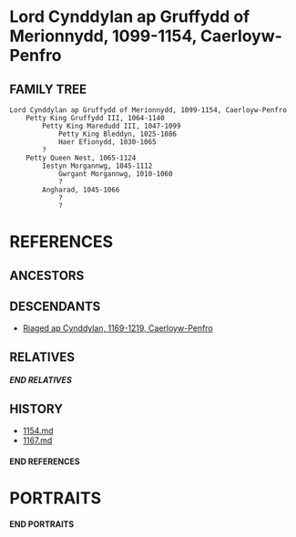 # Lord Cynddylan ap Gruffydd of Merionnydd, 1099-1154, Caerloyw-Penfro

## FAMILY TREE
```
Lord Cynddylan ap Gruffydd of Merionnydd, 1099-1154, Caerloyw-Penfro
    Petty King Gruffydd III, 1064-1140
        Petty King Maredudd III, 1047-1099
            Petty King Bleddyn, 1025-1086
            Haer Efionydd, 1030-1065
        ?
    Petty Queen Nest, 1065-1124
        Iestyn Morgannwg, 1045-1112
            Gwrgant Morgannwg, 1010-1060
            ?            
        Angharad, 1045-1066    
            ?
            ?
```

# REFERENCES

## ANCESTORS

## DESCENDANTS
* [Riaged ap Cynddylan, 1169-1219, Caerloyw-Penfro](riaged_ap_cynddylan_1169.md)

## RELATIVES

##### END RELATIVES 
## HISTORY
* [1154.md](../h/1154.md)
* [1167.md](../h/1167.md)

#### END REFERENCES

# PORTRAITS

#### END PORTRAITS

